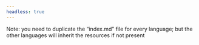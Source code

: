 ```yaml
---
headless: true
---
```

Note: you need to duplicate the “index.md” file for every language; but the other languages will inherit the resources if not present 